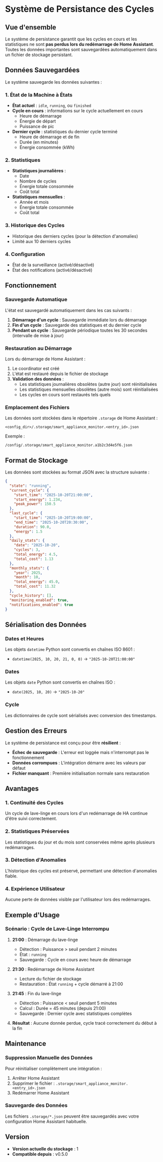 # Système de Persistance des Cycles

## Vue d'ensemble

Le système de persistance garantit que les cycles en cours et les statistiques ne sont **pas perdus lors du redémarrage de Home Assistant**. Toutes les données importantes sont sauvegardées automatiquement dans un fichier de stockage persistant.

## Données Sauvegardées

Le système sauvegarde les données suivantes :

### 1. État de la Machine à États
- **État actuel** : `idle`, `running`, ou `finished`
- **Cycle en cours** : informations sur le cycle actuellement en cours
  - Heure de démarrage
  - Énergie de départ
  - Puissance de pic
- **Dernier cycle** : statistiques du dernier cycle terminé
  - Heure de démarrage et de fin
  - Durée (en minutes)
  - Énergie consommée (kWh)

### 2. Statistiques
- **Statistiques journalières** :
  - Date
  - Nombre de cycles
  - Énergie totale consommée
  - Coût total
- **Statistiques mensuelles** :
  - Année et mois
  - Énergie totale consommée
  - Coût total

### 3. Historique des Cycles
- Historique des derniers cycles (pour la détection d'anomalies)
- Limité aux 10 derniers cycles

### 4. Configuration
- État de la surveillance (activé/désactivé)
- État des notifications (activé/désactivé)

## Fonctionnement

### Sauvegarde Automatique

L'état est sauvegardé automatiquement dans les cas suivants :

1. **Démarrage d'un cycle** : Sauvegarde immédiate lors du démarrage
2. **Fin d'un cycle** : Sauvegarde des statistiques et du dernier cycle
3. **Pendant un cycle** : Sauvegarde périodique toutes les 30 secondes (intervalle de mise à jour)

### Restauration au Démarrage

Lors du démarrage de Home Assistant :

1. Le coordinator est créé
2. L'état est restauré depuis le fichier de stockage
3. **Validation des données** :
   - Les statistiques journalières obsolètes (autre jour) sont réinitialisées
   - Les statistiques mensuelles obsolètes (autre mois) sont réinitialisées
   - Les cycles en cours sont restaurés tels quels

### Emplacement des Fichiers

Les données sont stockées dans le répertoire `.storage` de Home Assistant :

```
<config_dir>/.storage/smart_appliance_monitor.<entry_id>.json
```

Exemple :
```
/config/.storage/smart_appliance_monitor.a1b2c3d4e5f6.json
```

## Format de Stockage

Les données sont stockées au format JSON avec la structure suivante :

```json
{
  "state": "running",
  "current_cycle": {
    "start_time": "2025-10-20T21:00:00",
    "start_energy": 1.234,
    "peak_power": 150.5
  },
  "last_cycle": {
    "start_time": "2025-10-20T19:00:00",
    "end_time": "2025-10-20T20:30:00",
    "duration": 90.0,
    "energy": 1.5
  },
  "daily_stats": {
    "date": "2025-10-20",
    "cycles": 3,
    "total_energy": 4.5,
    "total_cost": 1.13
  },
  "monthly_stats": {
    "year": 2025,
    "month": 10,
    "total_energy": 45.0,
    "total_cost": 11.32
  },
  "cycle_history": [],
  "monitoring_enabled": true,
  "notifications_enabled": true
}
```

## Sérialisation des Données

### Dates et Heures
Les objets `datetime` Python sont convertis en chaînes ISO 8601 :
- `datetime(2025, 10, 20, 21, 0, 0)` → `"2025-10-20T21:00:00"`

### Dates
Les objets `date` Python sont convertis en chaînes ISO :
- `date(2025, 10, 20)` → `"2025-10-20"`

### Cycle
Les dictionnaires de cycle sont sérialisés avec conversion des timestamps.

## Gestion des Erreurs

Le système de persistance est conçu pour être **résilient** :

- **Échec de sauvegarde** : L'erreur est loggée mais n'interrompt pas le fonctionnement
- **Données corrompues** : L'intégration démarre avec les valeurs par défaut
- **Fichier manquant** : Première initialisation normale sans restauration

## Avantages

### 1. Continuité des Cycles
Un cycle de lave-linge en cours lors d'un redémarrage de HA continue d'être suivi correctement.

### 2. Statistiques Préservées
Les statistiques du jour et du mois sont conservées même après plusieurs redémarrages.

### 3. Détection d'Anomalies
L'historique des cycles est préservé, permettant une détection d'anomalies fiable.

### 4. Expérience Utilisateur
Aucune perte de données visible par l'utilisateur lors des redémarrages.

## Exemple d'Usage

### Scénario : Cycle de Lave-Linge Interrompu

1. **21:00** : Démarrage du lave-linge
   - Détection : Puissance > seuil pendant 2 minutes
   - État : `running`
   - Sauvegarde : Cycle en cours avec heure de démarrage

2. **21:30** : Redémarrage de Home Assistant
   - Lecture du fichier de stockage
   - Restauration : État `running` + cycle démarré à 21:00

3. **21:45** : Fin du lave-linge
   - Détection : Puissance < seuil pendant 5 minutes
   - Calcul : Durée = 45 minutes (depuis 21:00)
   - Sauvegarde : Dernier cycle avec statistiques complètes

4. **Résultat** : Aucune donnée perdue, cycle tracé correctement du début à la fin

## Maintenance

### Suppression Manuelle des Données

Pour réinitialiser complètement une intégration :

1. Arrêter Home Assistant
2. Supprimer le fichier : `.storage/smart_appliance_monitor.<entry_id>.json`
3. Redémarrer Home Assistant

### Sauvegarde des Données

Les fichiers `.storage/*.json` peuvent être sauvegardés avec votre configuration Home Assistant habituelle.

## Version

- **Version actuelle du stockage** : 1
- **Compatible depuis** : v0.5.0
